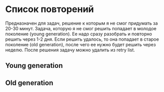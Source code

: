 # Список повторений

Предназначен для задач, решение к которым я не смог придумать за 20-30 минут.
Задача, которую я не смог решить попадает в молодое поколение (young generation). Ее надо сразу разобрать и повторно решить через 1-2 дня. Если решить удалось, то она попадает в старое поколение (old generation), после чего ее нужно будет решить через неделю. После решения задачу можно удалить из retry list. 
## Young generation

## Old generation